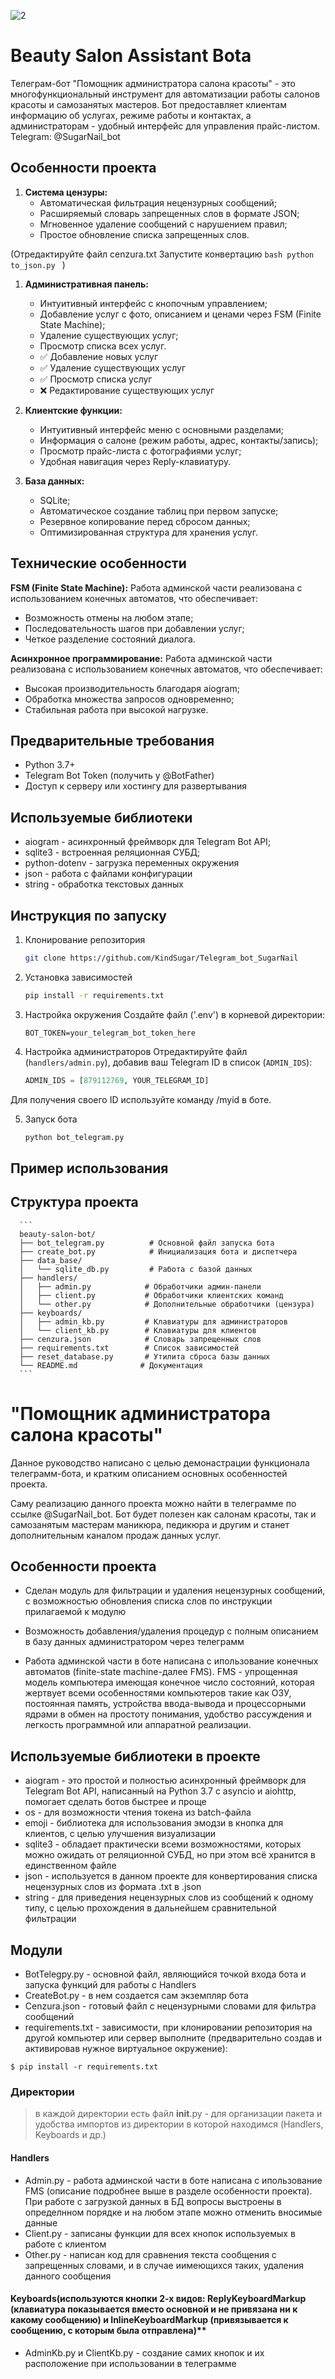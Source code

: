 ![2](https://user-images.githubusercontent.com/96169989/220258349-e5badaab-97d5-4f68-972c-7bd714474e45.png)
# Beauty Salon Assistant Botа

Телеграм-бот "Помощник администратора салона красоты" - это многофункциональный инструмент для автоматизации работы салонов красоты и самозанятых мастеров. Бот предоставляет клиентам информацию об услугах, режиме работы и контактах, а администраторам - удобный интерфейс для управления прайс-листом.
Telegram: @SugarNail_bot

## Особенности проекта


1.  **Система цензуры:**
    *   Автоматическая фильтрация нецензурных сообщений;
    *   Расширяемый словарь запрещенных слов в формате JSON;
    *   Мгновенное удаление сообщений с нарушением правил;
    *   Простое обновление списка запрещенных слов.
    
(Отредактируйте файл cenzura.txt
Запустите конвертацию
    ```bash
    python to_json.py
    ```  )
1.  **Административная панель:**
    *   Интуитивный интерфейс с кнопочным управлением;
    *   Добавление услуг с фото, описанием и ценами через FSM (Finite State Machine);
    *   Удаление существующих услуг;
    *   Просмотр списка всех услуг.
    *   ✅ Добавление новых услуг
    *   ✅ Удаление существующих услуг
    *   ✅ Просмотр списка услуг
    *   ❌ Редактирование существующих услуг
  
2.  **Клиентские функции:**
    *   Интуитивный интерфейс меню с основными разделами;
    *   Информация о салоне (режим работы, адрес, контакты/запись);
    *   Просмотр прайс-листа с фотографиями услуг;
    *   Удобная навигация через Reply-клавиатуру.

3.  **База данных:**
    *   SQLite;
    *   Автоматическое создание таблиц при первом запуске;
    *   Резервное копирование перед сбросом данных;
    *   Оптимизированная структура для хранения услуг.
      
## Технические особенности
  **FSM (Finite State Machine):**
  Работа админской части реализована с использованием конечных автоматов, что обеспечивает:

  -  Возможность отмены на любом этапе;
  -  Последовательность шагов при добавлении услуг;
  -  Четкое разделение состояний диалога.

  **Асинхронное программирование:**
  Работа админской части реализована с использованием конечных автоматов, что обеспечивает:

  -  Высокая производительность благодаря aiogram;
  -  Обработка множества запросов одновременно;
  -  Стабильная работа при высокой нагрузке.

## Предварительные требования

*   Python 3.7+
*   Telegram Bot Token (получить у @BotFather)
*   Доступ к серверу или хостингу для развертывания
  
## Используемые библиотеки

  -  aiogram - асинхронный фреймворк для Telegram Bot API;
  -  sqlite3 - встроенная реляционная СУБД;
  -  python-dotenv - загрузка переменных окружения
  -  json - работа с файлами конфигурации
  -  string - обработка текстовых данных

## Инструкция по запуску

1.  Клонирование репозитория
   
    ```bash
    git clone https://github.com/KindSugar/Telegram_bot_SugarNail
    ```   
    
2.  Установка зависимостей
    ```bash
    pip install -r requirements.txt
    ```
    
3.  Настройка окружения
   Создайте файл ('.env') в корневой директории:

    ```env
    BOT_TOKEN=your_telegram_bot_token_here
    ```
5.  Настройка администраторов
  Отредактируйте файл (`handlers/admin.py`), добавив ваш Telegram ID в список (`ADMIN_IDS`):

    ```python
    ADMIN_IDS = [879112769, YOUR_TELEGRAM_ID]
    ```
Для получения своего ID используйте команду /myid в боте.

5.  Запуск бота

    ```bash
    python bot_telegram.py
    ```


## Пример использования



## Структура проекта

      ```
      beauty-salon-bot/
      ├── bot_telegram.py          # Основной файл запуска бота
      ├── create_bot.py            # Инициализация бота и диспетчера
      ├── data_base/
      │   └── sqlite_db.py         # Работа с базой данных
      ├── handlers/
      │   ├── admin.py            # Обработчики админ-панели
      │   ├── client.py           # Обработчики клиентских команд
      │   └── other.py            # Дополнительные обработчики (цензура)
      ├── keyboards/
      │   ├── admin_kb.py         # Клавиатуры для администраторов
      │   └── client_kb.py        # Клавиатуры для клиентов
      ├── cenzura.json            # Словарь запрещенных слов
      ├── requirements.txt        # Список зависимостей
      ├── reset_database.py       # Утилита сброса базы данных
      └── README.md              # Документация
      ```

# "Помощник администратора салона красоты" 
Данное руководство написано с целью демонастрации функционала телеграмм-бота, и кратким описанием основных особенностей проекта.

Саму реализацию данного проекта можно найти в телеграмме по ссылке @SugarNail_bot. Бот будет полезен как салонам красоты, так и самозанятым мастерам маникюра, педикюра и другим и станет дополнительным каналом продаж данных услуг.
## Особенности проекта

* Сделан модуль для фильтрации и удаления нецензурных сообщений, с возможностью обновления списка слов по инструкции прилагаемой к модулю

* Возможность добавления/удаления процедур с полным описанием в базу данных администратором через телеграмм

* Работа админской части в боте написана с ипользование конечных автоматов (finite-state machine-далее FMS). FMS - упрощенная модель компьютера имеющая конечное число состояний, которая жертвует всеми особенностями компьютеров такие как ОЗУ, постоянная память, устройства ввода-вывода и процессорными ядрами в обмен на простоту понимания, удобство рассуждения и легкость программной или аппаратной реализации.
## Используемые библиотеки в проекте ##

* aiogram - это простой и полностью асинхронный фреймворк для Telegram Bot API, написанный на Python 3.7 с asyncio и aiohttp, помогает сделать ботов быстрее и проще
* os - для возможности чтения токена из batch-файла
* emoji - библиотека для использования эмодзи в кнопка для клиентов, с целью улучшения визуализации
* sqlite3 - обладает практически всеми возможностями, которых можно ожидать от реляционной СУБД, но при этом всё хранится в единственном файле
* json - используется в данном проекте для конвертирования списка нецензурных слов из формата .txt в .json
* string - для приведения нецензурных слов из сообщений к одному типу, с целью прохождения в дальнейшем сравнительной фильтрации
## Модули
* BotTelegpy.py - основной файл, являющийся точкой входа бота и запуска функций для работы с Handlers
* CreateBot.py - в нем создается сам экземпляр бота
* Cenzura.json - готовый файл с нецензурными словами для фильтра сообщений
* requirements.txt - зависимости, при клонировании репозитория на другой компьютер или сервер выполните (предварительно создав и активировав нужное виртуальное окружение):
```
$ pip install -r requirements.txt 
```
### Директории
> в каждой директории есть файл __init__.py - для организации пакета и удобства импортов из директории в которой находимся (Handlers, Keyboards и др.)

#### Handlers

* Admin.py - работа админской части в боте написана с ипользование FMS (описание подробнее выше в разделе особенности проекта). При работе с загрузкой данных в БД вопросы выстроены в определнном порядке и на любом этапе можно отменить вносимые данные
* Client.py - записаны функции для всех кнопок используемых в работе с клиентом
* Other.py - написан код для сравнения текста сообщения с запрещенных словами, и в случае иимеющихся таких, удаления данного сообщения

#### Keyboards(используются кнопки 2-х видов: ReplyKeyboardMarkup (клавиатура показывается вместо основной и не привязана ни к какому сообщению) и InlineKeyboardMarkup (привязывается к сообщению, с которым была отправлена)**

* AdminKb.py и ClientKb.py - создание самих кнопок и их расположение при использовании в телеграмме
